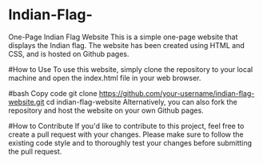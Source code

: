 # Indian-Flag-

One-Page Indian Flag Website
This is a simple one-page website that displays the Indian flag. The website has been created using HTML and CSS, and is hosted on Github pages.

#How to Use
To use this website, simply clone the repository to your local machine and open the index.html file in your web browser.

#bash
Copy code
git clone https://github.com/your-username/indian-flag-website.git
cd indian-flag-website
Alternatively, you can also fork the repository and host the website on your own Github pages.

#How to Contribute
If you'd like to contribute to this project, feel free to create a pull request with your changes. Please make sure to follow the existing code style and to thoroughly test your changes before submitting the pull request.
